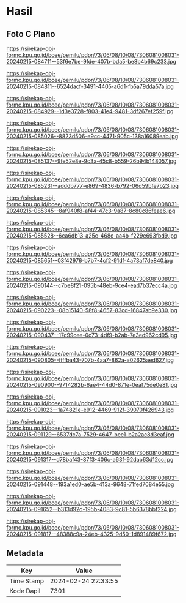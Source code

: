 # Hasil

## Foto C Plano

https://sirekap-obj-formc.kpu.go.id/bcee/pemilu/pdpr/73/06/08/10/08/7306081008031-20240215-084711--53f6e7be-9fde-407b-bda5-be8b4b69c233.jpg

https://sirekap-obj-formc.kpu.go.id/bcee/pemilu/pdpr/73/06/08/10/08/7306081008031-20240215-084811--6524dacf-3491-4405-a6d1-fb5a79dda57a.jpg

https://sirekap-obj-formc.kpu.go.id/bcee/pemilu/pdpr/73/06/08/10/08/7306081008031-20240215-084929--1d3e3728-f803-41e4-9481-3df267ef259f.jpg

https://sirekap-obj-formc.kpu.go.id/bcee/pemilu/pdpr/73/06/08/10/08/7306081008031-20240215-085026--8823d506-e9cc-4471-905c-138a16089eab.jpg

https://sirekap-obj-formc.kpu.go.id/bcee/pemilu/pdpr/73/06/08/10/08/7306081008031-20240215-085137--9fe52e8e-9c3a-45c8-b559-26b94b148057.jpg

https://sirekap-obj-formc.kpu.go.id/bcee/pemilu/pdpr/73/06/08/10/08/7306081008031-20240215-085231--adddb777-e869-4836-b792-06d59bfe7b23.jpg

https://sirekap-obj-formc.kpu.go.id/bcee/pemilu/pdpr/73/06/08/10/08/7306081008031-20240215-085345--8af940f8-af44-47c3-9a87-8c80c86feae6.jpg

https://sirekap-obj-formc.kpu.go.id/bcee/pemilu/pdpr/73/06/08/10/08/7306081008031-20240215-085528--6ca6db13-a25c-468c-aa4b-f229e693fbd9.jpg

https://sirekap-obj-formc.kpu.go.id/bcee/pemilu/pdpr/73/06/08/10/08/7306081008031-20240215-085651--03f42976-b7b7-4cf2-91df-4a73af7de840.jpg

https://sirekap-obj-formc.kpu.go.id/bcee/pemilu/pdpr/73/06/08/10/08/7306081008031-20240215-090144--c7be8f21-095b-48eb-9ce4-ead7b37ecc4a.jpg

https://sirekap-obj-formc.kpu.go.id/bcee/pemilu/pdpr/73/06/08/10/08/7306081008031-20240215-090223--08b15140-58f8-4657-83cd-16847ab9e330.jpg

https://sirekap-obj-formc.kpu.go.id/bcee/pemilu/pdpr/73/06/08/10/08/7306081008031-20240215-090437--17c99cee-0c73-4df9-b2ab-7e3ed962cd95.jpg

https://sirekap-obj-formc.kpu.go.id/bcee/pemilu/pdpr/73/06/08/10/08/7306081008031-20240215-090805--ffffba43-707b-4aa7-862a-a02625aed627.jpg

https://sirekap-obj-formc.kpu.go.id/bcee/pemilu/pdpr/73/06/08/10/08/7306081008031-20240215-090900--9714282b-6ae4-44d0-871e-0eaf75de0e81.jpg

https://sirekap-obj-formc.kpu.go.id/bcee/pemilu/pdpr/73/06/08/10/08/7306081008031-20240215-091023--1a74821e-e912-4469-912f-39070f426943.jpg

https://sirekap-obj-formc.kpu.go.id/bcee/pemilu/pdpr/73/06/08/10/08/7306081008031-20240215-091129--6537dc7a-7529-4647-bee1-b2a2ac8d3eaf.jpg

https://sirekap-obj-formc.kpu.go.id/bcee/pemilu/pdpr/73/06/08/10/08/7306081008031-20240215-091317--d78baf43-87f3-406c-a63f-92dab63d12cc.jpg

https://sirekap-obj-formc.kpu.go.id/bcee/pemilu/pdpr/73/06/08/10/08/7306081008031-20240215-091448--193a1ed0-ae5b-413a-9648-71fed7084e55.jpg

https://sirekap-obj-formc.kpu.go.id/bcee/pemilu/pdpr/73/06/08/10/08/7306081008031-20240215-091652--b313d92d-195b-4083-9c81-5b6378bbf224.jpg

https://sirekap-obj-formc.kpu.go.id/bcee/pemilu/pdpr/73/06/08/10/08/7306081008031-20240215-091817--48388c9a-24eb-4325-9d50-1d891489f672.jpg


## Metadata

| Key        | Value               |
| ---------- | ------------------- |
| Time Stamp | 2024-02-24 22:33:55 |
| Kode Dapil | 7301                |



